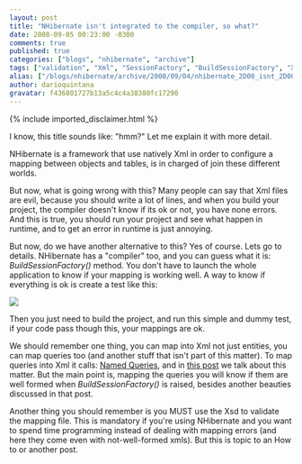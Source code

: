 ```yaml
---
layout: post
title: "NHibernate isn't integrated to the compiler, so what?"
date: 2008-09-05 00:23:00 -0300
comments: true
published: true
categories: ["blogs", "nhibernate", "archive"]
tags: ["validation", "Xml", "SessionFactory", "BuildSessionFactory", "Xsd", "Named Query"]
alias: ["/blogs/nhibernate/archive/2008/09/04/nhibernate_2D00_isnt_2D00_integrated_2D00_to_2D00_the_2D00_compiler_2D00_so_2D00_what.aspx", "/blogs/nhibernate/archive/2008/09/04/nhibernate_2d00_isnt_2d00_integrated_2d00_to_2d00_the_2d00_compiler_2d00_so_2d00_what.aspx"]
author: darioquintana
gravatar: f436801727b13a5c4c4a38380fc17290
---
```

{% include imported_disclaimer.html %}
<p>I know, this title sounds like: "hmm?" Let me explain it with more detail.</p>
<p>NHibernate is a framework that use natively Xml in order to configure a mapping between objects and tables, is in charged of join these different worlds. </p>
<p>But now, what is going wrong with this? Many people can say that Xml files are evil, because you should write a lot of lines, and when you build your project, the compiler doesn't know if its ok or not, you have none errors. And this is true, you should run your project and see what happen in runtime, and to get an error in runtime is just annoying.</p>
<p>But now, do we have another alternative to this? Yes of course. Lets go to details. NHibernate has a "compiler" too, and you can guess what it is: <em>BuildSessionFactory()</em> method. You don't have to launch the whole application to know if your mapping is working well. A way to know if everything is ok is create a test like this:</p>
<p><img src="http://darioquintana.com.ar/files/CanBuild.png" /></p>
<p>Then you just need to build the project, and run this simple and dummy test, if your code pass though this, your mappings are ok.</p>
<p>We should remember one thing, you can map into Xml not just entities, you can map queries too (and another stuff that isn't part of this matter). To map queries into Xml it calls: <a href="/doc/nh/en/#manipulatingdata-queryinterface">Named Queries</a>, and in <a href="http://darioquintana.com.ar/blogging/?p=7">this post</a> we talk about this matter. But the main point is, mapping the queries you will know if them are well formed when <em>BuildSessionFactory()</em> is raised, besides another beauties discussed in that post.</p>
<p>Another thing you should remember is you MUST use the Xsd to validate the mapping file. This is mandatory if you're using NHibernate and you want to spend time programming instead of dealing with mapping errors (and here they come even with not-well-formed xmls). But this is topic to an How to or another post.</p>
